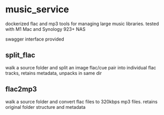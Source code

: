 # music_service
dockerized flac and mp3 tools for managing large music libraries. tested with M1 Mac and Synology 923+ NAS

swagger interface provided

## split_flac
walk a source folder and split an image flac/cue pair into individual flac tracks, retains metadata, unpacks in 
same dir

## flac2mp3
walk a source folder and convert flac files to 320kbps mp3 files. retains original folder structure and metadata